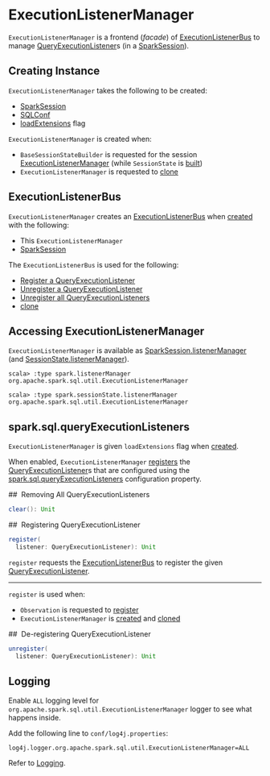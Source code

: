 # ExecutionListenerManager

`ExecutionListenerManager` is a frontend (_facade_) of [ExecutionListenerBus](#listenerBus) to manage [QueryExecutionListener](QueryExecutionListener.md)s (in a [SparkSession](#session)).

## Creating Instance

`ExecutionListenerManager` takes the following to be created:

* <span id="session"> [SparkSession](SparkSession.md)
* <span id="sqlConf"> [SQLConf](SQLConf.md)
* [loadExtensions](#loadExtensions) flag

`ExecutionListenerManager` is created when:

* `BaseSessionStateBuilder` is requested for the session [ExecutionListenerManager](BaseSessionStateBuilder.md#listenerManager) (while `SessionState` is [built](BaseSessionStateBuilder.md#build))
* `ExecutionListenerManager` is requested to [clone](#clone)

## <span id="listenerBus"> ExecutionListenerBus

`ExecutionListenerManager` creates an [ExecutionListenerBus](ExecutionListenerBus.md) when [created](#creating-instance) with the following:

* This `ExecutionListenerManager`
* [SparkSession](#session)

The `ExecutionListenerBus` is used for the following:

* [Register a QueryExecutionListener](#register)
* [Unregister a QueryExecutionListener](#unregister)
* [Unregister all QueryExecutionListeners](#clear)
* [clone](#clone)

## <span id="listenerManager"> Accessing ExecutionListenerManager

`ExecutionListenerManager` is available as [SparkSession.listenerManager](SparkSession.md#listenerManager) (and [SessionState.listenerManager](SessionState.md#listenerManager)).

```text
scala> :type spark.listenerManager
org.apache.spark.sql.util.ExecutionListenerManager
```

```text
scala> :type spark.sessionState.listenerManager
org.apache.spark.sql.util.ExecutionListenerManager
```

## <span id="loadExtensions"><span id="spark.sql.queryExecutionListeners"> spark.sql.queryExecutionListeners

`ExecutionListenerManager` is given `loadExtensions` flag when [created](#creating-instance).

When enabled, `ExecutionListenerManager` [registers](#register) the [QueryExecutionListener](QueryExecutionListener.md)s that are configured using the [spark.sql.queryExecutionListeners](StaticSQLConf.md#spark.sql.queryExecutionListeners) configuration property.

## <span id="clear"> Removing All QueryExecutionListeners

```scala
clear(): Unit
```

## <span id="register"> Registering QueryExecutionListener

```scala
register(
  listener: QueryExecutionListener): Unit
```

`register` requests the [ExecutionListenerBus](#listenerBus) to register the given [QueryExecutionListener](QueryExecutionListener.md).

---

`register` is used when:

* `Observation` is requested to [register](Observation.md#register)
* `ExecutionListenerManager` is [created](#creating-instance) and [cloned](#clone)

## <span id="unregister"> De-registering QueryExecutionListener

```scala
unregister(
  listener: QueryExecutionListener): Unit
```

## Logging

Enable `ALL` logging level for `org.apache.spark.sql.util.ExecutionListenerManager` logger to see what happens inside.

Add the following line to `conf/log4j.properties`:

```text
log4j.logger.org.apache.spark.sql.util.ExecutionListenerManager=ALL
```

Refer to [Logging](spark-logging.md).
